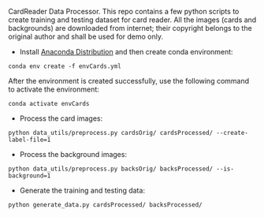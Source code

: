 CardReader Data Processor. This repo contains a few python scripts to create training and testing dataset for card reader. All the images (cards and backgrounds) are downloaded from internet; their copyright belongs to the original author and shall be used for demo only. 

* Install [Anaconda Distribution](https://www.anaconda.com/download/#macos) and then create conda environment: 

```
conda env create -f envCards.yml
```
After the environment is created successfully, use the following command to activate the environment: 
```
conda activate envCards
```

* Process the card images: 

```
python data_utils/preprocess.py cardsOrig/ cardsProcessed/ --create-label-file=1
```

* Process the background images: 

```
python data_utils/preprocess.py backsOrig/ backsProcessed/ --is-background=1
```

* Generate the training and testing data: 

```
python generate_data.py cardsProcessed/ backsProcessed/
```
